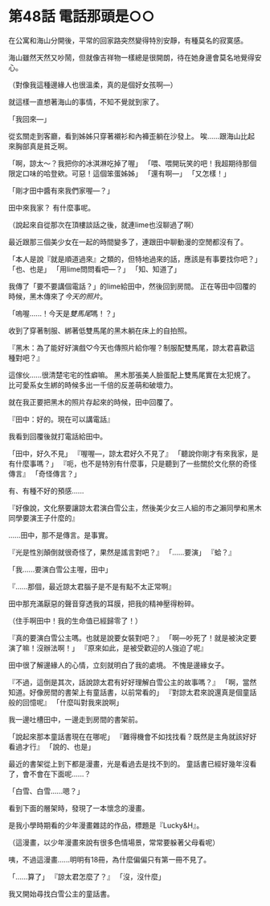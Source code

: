 # 第48話 電話那頭是○○

在公寓和海山分開後，平常的回家路突然變得特別安靜，有種莫名的寂寞感。

海山雖然天然又吵鬧，但就像吉祥物一樣總是很開朗，待在她身邊會莫名地覺得安心。

（對像我這種邊緣人也很溫柔，真的是個好女孩啊—）

就這樣一直想著海山的事情，不知不覺就到家了。

「我回來—」

從玄關走到客廳，看到姊姊只穿著襯衫和內褲歪躺在沙發上。
唉......跟海山比起來胸部真是貧乏啊。

「啊，諒太〜？我把你的冰淇淋吃掉了喔」
「喂、喂開玩笑的吧！我超期待那個限定口味的哈登欸。可惡！這個笨蛋姊姊」
「還有啊—」
「又怎樣！」

「剛才田中醬有來我們家喔—？」

田中來我家？
有什麼事呢。

（說起來自從那次在頂樓談話之後，就連lime也沒聊過了啊）

最近跟那三個美少女在一起的時間變多了，連跟田中聊動漫的空閒都沒有了。

「本人是說『就是順道過來』之類的，但特地過來的話，應該是有事要找你吧？」
「也、也是」
「用lime問問看吧—？」
「知、知道了」

我傳了「要不要講個電話？」的lime給田中，然後回到房間。
正在等田中回覆的時候，黑木傳來了*今天的照片*。

「嗚喔......！今天是*雙馬尾*嗎！？」

收到了穿著制服、綁著低雙馬尾的黑木躺在床上的自拍照。

『黑木：為了能好好演戲♡今天也傳照片給你喔？制服配雙馬尾，諒太君喜歡這種對吧？』

這傢伙......很清楚宅宅的性癖嘛。
黑木那張美人臉蛋配上雙馬尾實在太犯規了。
比可愛系女生綁的時候多出一千倍的反差萌和破壞力。

就在我正要把黑木的照片存起來的時候，田中回覆了。

『田中：好的。現在可以講電話』

我看到回覆後就打電話給田中。

「田中，好久不見」
『喔喔—，諒太君好久不見了』
「聽說你剛才有來我家，是有什麼事嗎？」
『呃，也不是特別有什麼事，只是聽到了一些關於文化祭的奇怪傳言』
「奇怪傳言？」

有、有種不好的預感......

『好像說，文化祭要讓諒太君演白雪公主，然後美少女三人組的市之瀨同學和黑木同學要演王子什麼的』

......田中，那不是傳言。是事實。

『光是性別顛倒就很奇怪了，果然是謠言對吧？』
「......要演」
『蛤？』

「我......要演白雪公主喔，田中」

『......那個，最近諒太君腦子是不是有點不太正常啊』

田中那充滿厭惡的聲音穿透我的耳膜，把我的精神壓得粉碎。

（住手啊田中！我的生命值已經歸零了！）

『真的要演白雪公主嗎。也就是說要女裝對吧？』
「啊—吵死了！就是被決定要演了嘛！沒辦法啊！」
『原來如此，是被受歡迎的人強迫了呢』

田中很了解邊緣人的心情，立刻就明白了我的處境。
不愧是邊緣女子。

『不過，這倒是其次，話說諒太君有好好理解白雪公主的故事嗎？』
「啊，當然知道。好像房間的書架上有童話書，以前常看的」
『對諒太君來說還真是個童話般的回憶呢』
「什麼叫對我來說啊」

我一邊吐槽田中，一邊走到房間的書架前。

「說起來那本童話書現在在哪呢」
『難得機會不如找找看？既然是主角就該好好看過才行』
「說的、也是」

最近的書架從上到下都是漫畫，光是看過去是找不到的。
童話書已經好幾年沒看了，會不會在下面呢......？

「白雪、白雪......嗯？」

看到下面的層架時，發現了一本懷念的漫畫。

是我小學時期看的少年漫畫雜誌的作品，標題是『Lucky&H』。

（這漫畫，以少年漫畫來說有很多色情場景，常常要躲著父母看呢）

咦，不過這漫畫......明明有18冊，為什麼偏偏只有第一冊不見了。

「......算了」
『諒太君怎麼了？』
「沒，沒什麼」

我又開始尋找白雪公主的童話書。